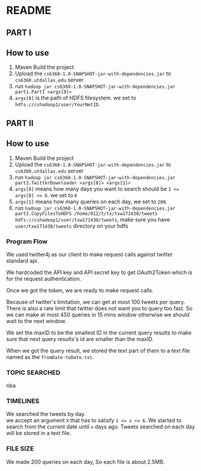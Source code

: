 # README

## PART I

## How to use

1. Maven Build the project
2. Upload the `cs6360-1.0-SNAPSHOT-jar-with-dependencies.jar` to `cs6360.utdallas.edu` server
3. run `hadoop jar cs6360-1.0-SNAPSHOT-jar-with-dependencies.jar part1.PartI <args[0]>`
4. `args[0]` is the path of HDFS filesystem. we set to `hdfs://cshadoop1/user/YourNetID`.


## PART II

## How to use
1. Maven Build the project
2. Upload the `cs6360-1.0-SNAPSHOT-jar-with-dependencies.jar` to `cs6360.utdallas.edu` server
3. run `hadoop jar cs6360-1.0-SNAPSHOT-jar-with-dependencies.jar part2.TwitterDownloader <args[0]> <args[1]>`
4. `args[0]` means how many days you want to search should be `1 <= args[0] <= 6`. we set to `6`
5. `args[1]` means how many queries on each day, we set to `200`.
6. run `hadoop jar cs6360-1.0-SNAPSHOT-jar-with-dependencies.jar part2.CopyFilesToHDFS /home/012/t/tx/txw171430/tweets hdfs://cshadoop1/user/txw171430/tweets`, make sure you have `user/txw171430/tweets` directory on your hdfs


### Program Flow

We used twitter4j as our client to make request calls against twitter standard api.  

We hardcoded the API key and API secret key to get OAuth2Token which is for the request authentication.  

Once we got the token, we are ready to make request calls.  

Because of twitter's limitation, we can get at most 100 tweets per query. There is also a rate limit that twitter does not want you to query too fast. So we can make at most 450 queries in 15 mins window otherwise we should wait to the next window.

We set the maxID to be the smallest ID in the current query results to make sure that next query results's id are smaller than the maxID.

When we got the query result, we stored the text part of them to a text file named as the `fromDate-toDate.txt`.

### TOPIC SEARCHED

nba

### TIMELINES

We searched the tweets by day.  
we accept an argument `X` that has to satisfy `1 <= x <= 6`. 
We started to search from the current date until `x` days ago.
Tweets searched on each day will be stored in a text file.

### FILE SIZE

We made 200 queries on each day, So each file is about 2.5MB.